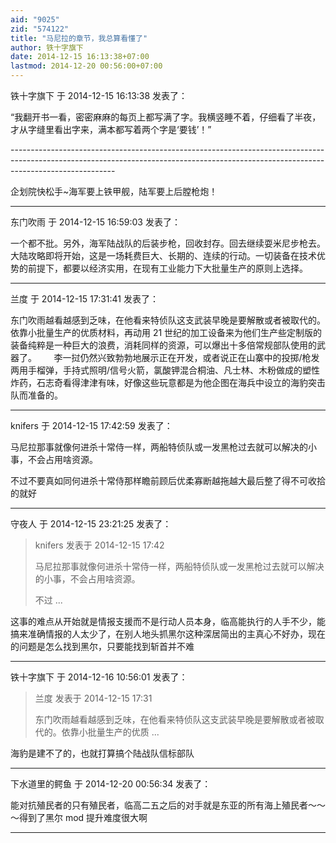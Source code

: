 ```yaml
---
aid: "9025"
zid: "574122"
title: "马尼拉的章节，我总算看懂了"
author: 铁十字旗下
date: 2014-12-15 16:13:38+07:00
lastmod: 2014-12-20 00:56:00+07:00
---
```


铁十字旗下 于 2014-12-15 16:13:38 发表了：

“我翻开书一看，密密麻麻的每页上都写满了字。我横竖睡不着，仔细看了半夜，才从字缝里看出字来，满本都写着两个字是‘要钱’！”

\-\-\------------------------------------------------------------------------------------------------------------------------------------------------------------------------------------

企划院快松手~海军要上铁甲舰，陆军要上后膛枪炮！

---

东门吹雨 于 2014-12-15 16:59:03 发表了：

一个都不批。另外，海军陆战队的后装步枪，回收封存。回去继续耍米尼步枪去。大陆攻略即将开始，这是一场耗费巨大、长期的、连续的行动。一切装备在技术优势的前提下，都要以经济实用，在现有工业能力下大批量生产的原则上选择。

---

兰度 于 2014-12-15 17:31:41 发表了：

东门吹雨越看越感到乏味，在他看来特侦队这支武装早晚是要解散或者被取代的。依靠小批量生产的优质材料，再动用 21 世纪的加工设备来为他们生产些定制版的装备纯粹是一种巨大的浪费，消耗同样的资源，可以爆出十多倍常规部队使用的武器了。       李一挝仍然兴致勃勃地展示正在开发，或者说正在山寨中的投掷/枪发两用手榴弹，手持式照明/信号火箭，氯酸钾混合桐油、凡士林、木粉做成的塑性炸药，石志奇看得津津有味，好像这些玩意都是为他企图在海兵中设立的海豹突击队而准备的。

---

knifers 于 2014-12-15 17:42:59 发表了：

马尼拉那事就像何进杀十常侍一样，两船特侦队或一发黑枪过去就可以解决的小事，不会占用啥资源。

不过不要真如同何进杀十常侍那样瞻前顾后优柔寡断越拖越大最后整了得不可收拾的就好

---

守夜人 于 2014-12-15 23:21:25 发表了：

> knifers 发表于 2014-12-15 17:42
>
> 马尼拉那事就像何进杀十常侍一样，两船特侦队或一发黑枪过去就可以解决的小事，不会占用啥资源。
>
> 不过 ...

这事的难点从开始就是情报支援而不是行动人员本身，临高能执行的人手不少，能搞来准确情报的人太少了，在别人地头抓黑尔这种深居简出的主真心不好办，现在的问题是怎么找到黑尔，只要能找到斩首并不难

---

铁十字旗下 于 2014-12-16 10:56:01 发表了：

> 兰度 发表于 2014-12-15 17:31
>
> 东门吹雨越看越感到乏味，在他看来特侦队这支武装早晚是要解散或者被取代的。依靠小批量生产的优质 ...

海豹是建不了的，也就打算搞个陆战队信标部队

---

下水道里的鳄鱼 于 2014-12-20 00:56:34 发表了：

能对抗殖民者的只有殖民者，临高二五之后的对手就是东亚的所有海上殖民者～～～得到了黑尔 mod 提升难度很大啊

---

